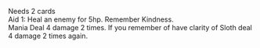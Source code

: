 Needs 2 cards</br>
Aid	1: Heal an enemy for 5hp. Remember Kindness.</br>
Mania	Deal 4 damage 2 times. If you remember of have clarity of Sloth deal 4 damage 2 times again.
